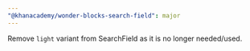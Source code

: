 ```yaml
---
"@khanacademy/wonder-blocks-search-field": major
---
```


Remove `light` variant from SearchField as it is no longer needed/used.
